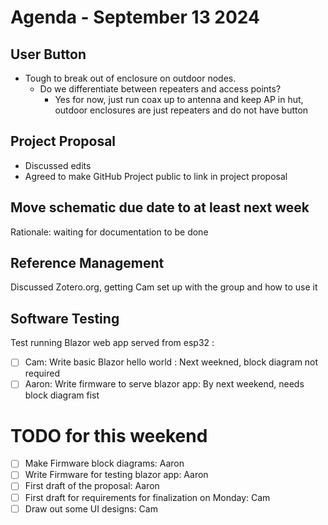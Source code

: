 # Agenda - September 13 2024

## User Button

- Tough to break out of enclosure on outdoor nodes.
  - Do we differentiate between repeaters and access points?
    - Yes for now, just run coax up to antenna and keep AP in hut, outdoor enclosures are just repeaters and do not have button

## Project Proposal

- Discussed edits
- Agreed to make GitHub Project public to link in project proposal

## Move schematic due date to at least next week
Rationale: waiting for documentation to be done

## Reference Management
Discussed Zotero.org, getting Cam set up with the group and how to use it

## Software Testing

Test running Blazor web app served from esp32 : 
- [ ] Cam: Write basic Blazor hello world : Next weekned, block diagram not required
- [ ] Aaron: Write firmware to serve blazor app: By next weekend, needs block diagram fist

# TODO for this weekend
- [ ] Make Firmware block diagrams: Aaron
- [ ] Write Firmware for testing blazor app: Aaron
- [ ] First draft of the proposal: Aaron
- [ ] First draft for requirements for finalization on Monday: Cam
- [ ] Draw out some UI designs: Cam